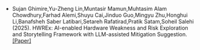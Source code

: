- Sujan Ghimire,Yu-Zheng Lin,Muntasir Mamun,Muhtasim Alam Chowdhury,Farhad Alemi,Shuyu Cai,Jinduo Guo</strong>,Mingyu Zhu,Honghui Li,Banafsheh Saber Latibari,Setareh Rafatirad,Pratik Satam,Soheil Salehi (2025). HWREx: AI-enabled Hardware Weakness and Risk Exploration and Storytelling Framework with LLM-assisted Mitigation Suggestion</strong>. [[Paper]](https://doi.org/10.1145/3737459)

